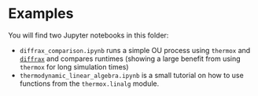 # Examples

You will find two Jupyter notebooks in this folder:

- `diffrax_comparison.ipynb` runs a simple OU process using `thermox` and [`diffrax`](https://github.com/patrick-kidger/diffrax) and compares runtimes (showing a large benefit from using `thermox` for long simulation times)
- `thermodynamic_linear_algebra.ipynb` is a small tutorial on how to use functions from the `thermox.linalg` module.